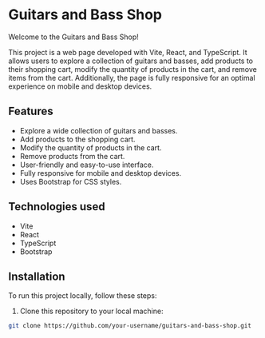 # Guitars and Bass Shop

Welcome to the Guitars and Bass Shop!

This project is a web page developed with Vite, React, and TypeScript. It allows users to explore a collection of guitars and basses, add products to their shopping cart, modify the quantity of products in the cart, and remove items from the cart. Additionally, the page is fully responsive for an optimal experience on mobile and desktop devices.

## Features

- Explore a wide collection of guitars and basses.
- Add products to the shopping cart.
- Modify the quantity of products in the cart.
- Remove products from the cart.
- User-friendly and easy-to-use interface.
- Fully responsive for mobile and desktop devices.
- Uses Bootstrap for CSS styles.

## Technologies used

- Vite
- React
- TypeScript
- Bootstrap

## Installation

To run this project locally, follow these steps:

1. Clone this repository to your local machine:

```bash
git clone https://github.com/your-username/guitars-and-bass-shop.git


```

